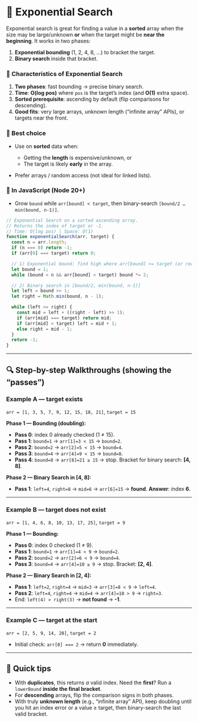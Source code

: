 # 🚀 Exponential Search

Exponential search is great for finding a value in a **sorted** array when the size may be large/unknown **or** when the target might be **near the beginning**. It works in two phases:

1. **Exponential bounding** (1, 2, 4, 8, …) to bracket the target.
2. **Binary search** inside that bracket.

### 📌 Characteristics of Exponential Search

1. **Two phases**: fast bounding → precise binary search.
2. **Time**: **O(log pos)** where `pos` is the target’s index (and **O(1)** extra space).
3. **Sorted prerequisite**: ascending by default (flip comparisons for descending).
4. **Good fits**: very large arrays, unknown length (“infinite array” APIs), or targets near the front.

### 💚 Best choice

* Use on **sorted** data when:

  * Getting the **length** is expensive/unknown, or
  * The target is likely **early** in the array.
* Prefer arrays / random access (not ideal for linked lists).

### 💛 In JavaScript (Node 20+)

* Grow `bound` while `arr[bound] < target`, then binary-search `[bound/2 … min(bound, n-1)]`.

```js
// Exponential Search on a sorted ascending array.
// Returns the index of target or -1.
// Time: O(log pos) | Space: O(1)
function exponentialSearch(arr, target) {
  const n = arr.length;
  if (n === 0) return -1;
  if (arr[0] === target) return 0;

  // 1) Exponential bound: find high where arr[bound] >= target (or reach n)
  let bound = 1;
  while (bound < n && arr[bound] < target) bound *= 2;

  // 2) Binary search in [bound/2, min(bound, n-1)]
  let left = bound >> 1;
  let right = Math.min(bound, n - 1);

  while (left <= right) {
    const mid = left + ((right - left) >> 1);
    if (arr[mid] === target) return mid;
    if (arr[mid] < target) left = mid + 1;
    else right = mid - 1;
  }
  return -1;
}
```

---

## 🔍 Step-by-step Walkthroughs (showing the “passes”)

### Example A — target **exists**

`arr = [1, 3, 5, 7, 9, 12, 15, 18, 21]`, `target = 15`

**Phase 1 — Bounding (doubling):**

* **Pass 0**: index 0 already checked (1 ≠ 15).
* **Pass 1**: `bound=1` → `arr[1]=3 < 15` → `bound=2`.
* **Pass 2**: `bound=2` → `arr[2]=5 < 15` → `bound=4`.
* **Pass 3**: `bound=4` → `arr[4]=9 < 15` → `bound=8`.
* **Pass 4**: `bound=8` → `arr[8]=21 ≥ 15` → stop.
  Bracket for binary search: **[4, 8]**.

**Phase 2 — Binary Search in [4, 8]:**

* **Pass 1**: `left=4`, `right=8` → `mid=6` → `arr[6]=15` → **found**.
  **Answer**: index **6**.

---

### Example B — target **does not exist**

`arr = [1, 4, 6, 8, 10, 13, 17, 25]`, `target = 9`

**Phase 1 — Bounding:**

* **Pass 0**: index 0 checked (1 ≠ 9).
* **Pass 1**: `bound=1` → `arr[1]=4 < 9` → `bound=2`.
* **Pass 2**: `bound=2` → `arr[2]=6 < 9` → `bound=4`.
* **Pass 3**: `bound=4` → `arr[4]=10 ≥ 9` → stop.
  Bracket: **[2, 4]**.

**Phase 2 — Binary Search in [2, 4]:**

* **Pass 1**: `left=2`, `right=4` → `mid=3` → `arr[3]=8 < 9` → `left=4`.
* **Pass 2**: `left=4`, `right=4` → `mid=4` → `arr[4]=10 > 9` → `right=3`.
* End: `left(4) > right(3)` → **not found** → **-1**.

---

### Example C — target at the **start**

`arr = [2, 5, 9, 14, 20]`, `target = 2`

* Initial check: `arr[0] === 2` → return **0** immediately.

---

## 🧠 Quick tips

* With **duplicates**, this returns *a* valid index. Need the **first**? Run a `lowerBound` **inside the final bracket**.
* For **descending** arrays, flip the comparison signs in both phases.
* With truly **unknown length** (e.g., “infinite array” API), keep doubling until you hit an index error or a value ≥ target, then binary-search the last valid bracket.
